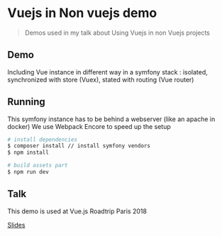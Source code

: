# Vuejs in Non vuejs demo

> Demos used in my talk about Using Vuejs in non Vuejs projects

## Demo

Including Vue instance in different way in a symfony stack : isolated, synchronized with store (Vuex), stated with routing (Vue router)

## Running

This symfony instance has to be behind a webserver (like an apache in docker)
We use Webpack Encore to speed up the setup

``` bash
# install dependencies
$ composer install // install symfony vendors
$ npm install

# build assets part
$ npm run dev
```

## Talk

This demo is used at Vue.js Roadtrip Paris 2018

[Slides](https://app.ludus.one/e93ff83f-b160-4e76-ae20-32e1ea556f93)